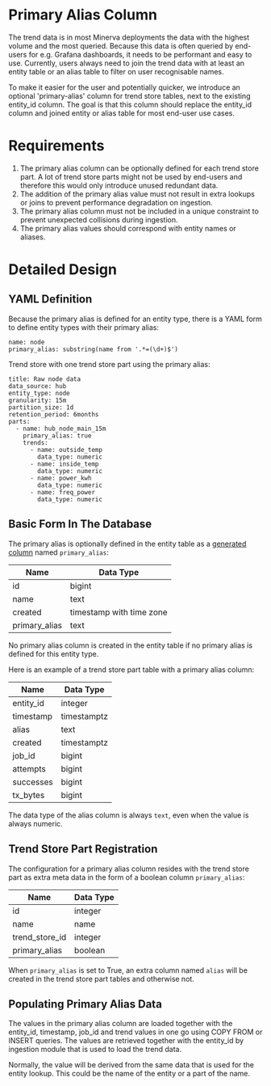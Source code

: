 # Primary Alias Column

The trend data is in most Minerva deployments the data with the highest volume
and the most queried. Because this data is often queried by end-users for e.g.
Grafana dashboards, it needs to be performant and easy to use. Currently, users
always need to join the trend data with at least an entity table or an alias
table to filter on user recognisable names.

To make it easier for the user and potentially quicker, we introduce an
optional 'primary-alias' column for trend store tables, next to the existing
entity_id column. The goal is that this column should replace the entity_id
column and joined entity or alias table for most end-user use cases.

# Requirements

1. The primary alias column can be optionally defined for each trend store
   part. A lot of trend store parts might not be used by end-users and
   therefore this would only introduce unused redundant data.
2. The addition of the primary alias value must not result in extra lookups
   or joins to prevent performance degradation on ingestion.
3. The primary alias column must not be included in a unique constraint to
   prevent unexpected collisions during ingestion.
4. The primary alias values should correspond with entity names or aliases.

# Detailed Design

## YAML Definition

Because the primary alias is defined for an entity type, there is a YAML form
to define entity types with their primary alias:
```
name: node
primary_alias: substring(name from '.*=(\d+)$')
```

Trend store with one trend store part using the primary alias:
```
title: Raw node data
data_source: hub
entity_type: node
granularity: 15m
partition_size: 1d
retention_period: 6months
parts:
  - name: hub_node_main_15m
    primary_alias: true
    trends:
      - name: outside_temp
        data_type: numeric
      - name: inside_temp
        data_type: numeric
      - name: power_kwh
        data_type: numeric
      - name: freq_power
        data_type: numeric
```

## Basic Form In The Database

The primary alias is optionally defined in the entity table as a [generated
column](https://www.postgresql.org/docs/current/ddl-generated-columns.html)
named `primary_alias`:

| Name          | Data Type                |
|---------------|--------------------------|
| id            | bigint                   |
| name          | text                     |
| created       | timestamp with time zone |
| primary_alias | text                     |

No primary alias column is created in the entity table if no primary alias is
defined for this entity type.

Here is an example of a trend store part table with a primary alias column:

| Name      | Data Type   |
|-----------|-------------|
| entity_id | integer     |
| timestamp | timestamptz |
| alias     | text        |
| created   | timestamptz |
| job_id    | bigint      |
| attempts  | bigint      |
| successes | bigint      |
| tx_bytes  | bigint      |

The data type of the alias column is always `text`, even when the value is
always numeric.

## Trend Store Part Registration

The configuration for a primary alias column resides with the trend store part
as extra meta data in the form of a boolean column `primary_alias`:

| Name           | Data Type |
|----------------|-----------|
| id             | integer   |
| name           | name      |
| trend_store_id | integer   |
| primary_alias  | boolean   |

When `primary_alias` is set to True, an extra column named `alias` will be
created in the trend store part tables and otherwise not.

## Populating Primary Alias Data

The values in the primary alias column are loaded together with the entity_id,
timestamp, job_id and trend values in one go using COPY FROM or INSERT queries.
The values are retrieved together with the entity_id by ingestion module that
is used to load the trend data.

Normally, the value will be derived from the same data that is used for the
entity lookup. This could be the name of the entity or a part of the name.
